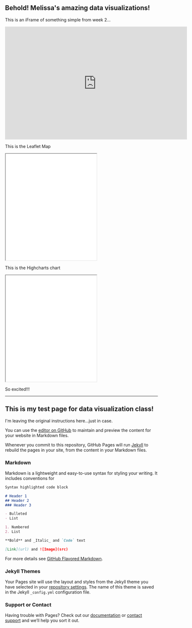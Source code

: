 ## Behold! Melissa's amazing data visualizations!

This is an iFrame of something simple from week 2...

<iframe width="600" height="371" seamless frameborder="0" scrolling="no" src="https://docs.google.com/spreadsheets/d/1MGjXs4jnvuaAevEo5psiB7E0OMIIzz0rrhHftYZw7-c/pubchart?oid=5951173&amp;format=interactive"></iframe>

This is the Leaflet Map

<iframe width=”90%” height=350 src=”https://forthwritestrategies.github.io/leaflet-map-simple”></iframe>

This is the Highcharts chart

<iframe width=”90%” height=350 src=”https://forthwritestrategies.github.io/highcharts-scatter-csv”></iframe>

So excited!!!

---------------

## This is my test page for data visualization class!

I'm leaving the original instructions here...just in case.

You can use the [editor on GitHub](https://github.com/ForthwriteStrategies/dataviz/edit/master/README.md) to maintain and preview the content for your website in Markdown files.

Whenever you commit to this repository, GitHub Pages will run [Jekyll](https://jekyllrb.com/) to rebuild the pages in your site, from the content in your Markdown files.

### Markdown

Markdown is a lightweight and easy-to-use syntax for styling your writing. It includes conventions for

```markdown
Syntax highlighted code block

# Header 1
## Header 2
### Header 3

- Bulleted
- List

1. Numbered
2. List

**Bold** and _Italic_ and `Code` text

[Link](url) and ![Image](src)
```

For more details see [GitHub Flavored Markdown](https://guides.github.com/features/mastering-markdown/).

### Jekyll Themes

Your Pages site will use the layout and styles from the Jekyll theme you have selected in your [repository settings](https://github.com/ForthwriteStrategies/dataviz/settings). The name of this theme is saved in the Jekyll `_config.yml` configuration file.

### Support or Contact

Having trouble with Pages? Check out our [documentation](https://help.github.com/categories/github-pages-basics/) or [contact support](https://github.com/contact) and we’ll help you sort it out.
